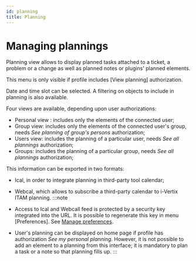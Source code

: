 ```yaml
---
id: planning
title: Planning
---
```


# Managing plannings

Planning view allows to display planned tasks attached to a ticket, a
problem or a change as well as planned notes or plugins' planned
elements.

This menu is only visible if profile includes [View
planning] authorization.

Date and time slot can be selected. A filtering on objects to include in
planning is also available.

Four views are available, depending upon user authorizations:

- Personal view : includes only the elements of the connected user;
- Group view: includes only the elements of the connected user's group,
  needs *See planning of group's persons* authorization;
- Users view: includes the planning of a particular user, needs *See all
  plannings* authorization;
- Groups: includes the planning of a particular group, needs *See all
  plannings* authorization;

This information can be exported in two formats:

- Ical, in order to integrate planning in third-party tool calendar;
- Webcal, which allows to subscribe a third-party calendar to i-Vertix ITAM
  planning.
:::note

- Access to Ical and Webcall feed is protected by a security key
  integrated into the URL. It is possible to regenerate this key in menu
  [Preferences]. See
  [Manage preferences](/asset-management/first-steps/preferences).
- User's planning can be displayed on home page if profile has
  authorization *See my personal planning*. However, it is not possible
  to add an element to a planning from this interface; it is mandatory
  to plan a task or a note so that planning fills up.
:::
